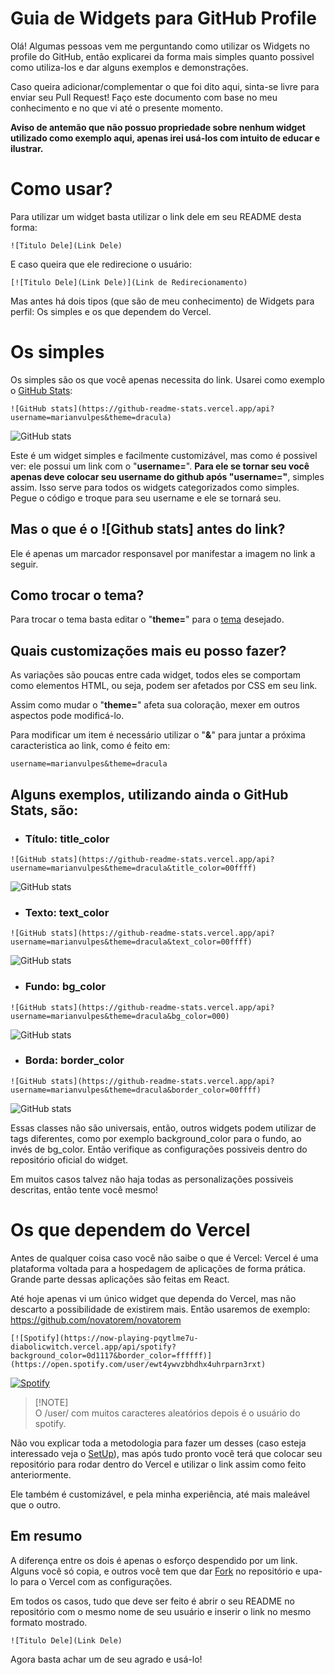 # Guia de Widgets para GitHub Profile
Olá! Algumas pessoas vem me perguntando como utilizar os Widgets no profile do GitHub, então explicarei da forma mais simples quanto possivel como utiliza-los e dar alguns exemplos e demonstrações. 

Caso queira adicionar/complementar o que foi dito aqui, sinta-se livre para enviar seu Pull Request! Faço este documento com base no meu conhecimento e no que vi até o presente momento.

**Aviso de antemão que não possuo propriedade sobre nenhum widget utilizado como exemplo aqui, apenas irei usá-los com intuito de educar e ilustrar.**

# Como usar?
Para utilizar um widget basta utilizar o link dele em seu README desta forma:
```
![Titulo Dele](Link Dele)
```
E caso queira que ele redirecione o usuário:
```
[![Titulo Dele](Link Dele)](Link de Redirecionamento)
```
Mas antes há dois tipos (que são de meu conhecimento) de Widgets para perfil: Os simples e os que dependem do Vercel. 

# Os simples
Os simples são os que você apenas necessita do link. Usarei como exemplo o <a href=https://github.com/anuraghazra/github-readme-stats>GitHub Stats</a>:
```
![GitHub stats](https://github-readme-stats.vercel.app/api?username=marianvulpes&theme=dracula)
```

![GitHub stats](https://github-readme-stats.vercel.app/api?username=marianvulpes&theme=dracula)

Este é um widget simples e facilmente customizável, mas como é possivel ver: ele possui um link com o "**username=**". **Para ele se tornar seu você apenas deve colocar seu username do github após "username="**, simples assim. Isso serve para todos os widgets categorizados como simples. Pegue o código e troque para seu username e ele se tornará seu.

## Mas o que é o ![Github stats] antes do link?
Ele é apenas um marcador responsavel por manifestar a imagem no link a seguir.

## Como trocar o tema?
Para trocar o tema basta editar o "**theme=**" para o <a href="https://github.com/anuraghazra/github-readme-stats/blob/master/themes/README.md">tema</a> desejado.

## Quais customizações mais eu posso fazer?
As variações são poucas entre cada widget, todos eles se comportam como elementos HTML, ou seja, podem ser afetados por CSS em seu link.

Assim como mudar o "**theme=**" afeta sua coloração, mexer em outros aspectos pode modificá-lo.

Para modificar um item é necessário utilizar o "**&**" para juntar a próxima caracteristica ao link, como é feito em:
```
username=marianvulpes&theme=dracula
```

## Alguns exemplos, utilizando ainda o GitHub Stats, são:
- ### Título: title_color
```
![GitHub stats](https://github-readme-stats.vercel.app/api?username=marianvulpes&theme=dracula&title_color=00ffff)
```
![GitHub stats](https://github-readme-stats.vercel.app/api?username=marianvulpes&theme=dracula&title_color=00ffff)
- ### Texto: text_color 
```
![GitHub stats](https://github-readme-stats.vercel.app/api?username=marianvulpes&theme=dracula&text_color=00ffff)
```
![GitHub stats](https://github-readme-stats.vercel.app/api?username=marianvulpes&theme=dracula&text_color=00ffff)
- ### Fundo: bg_color
```
![GitHub stats](https://github-readme-stats.vercel.app/api?username=marianvulpes&theme=dracula&bg_color=000)
```
![GitHub stats](https://github-readme-stats.vercel.app/api?username=marianvulpes&theme=dracula&bg_color=000)
- ### Borda: border_color
```
![GitHub stats](https://github-readme-stats.vercel.app/api?username=marianvulpes&theme=dracula&border_color=00ffff)
```
![GitHub stats](https://github-readme-stats.vercel.app/api?username=marianvulpes&theme=dracula&border_color=00ffff)

Essas classes não são universais, então, outros widgets podem utilizar de tags diferentes, como por exemplo background_color para o fundo, ao invés de bg_color. Então verifique as configurações possiveis dentro do repositório oficial do widget. 

Em muitos casos talvez não haja todas as personalizações possiveis descritas, então tente você mesmo!

# Os que dependem do Vercel
Antes de qualquer coisa caso você não saibe o que é Vercel: 
Vercel é uma plataforma voltada para a hospedagem de aplicações de forma prática. Grande parte dessas aplicações são feitas em React. 

Até hoje apenas vi um único widget que dependa do Vercel, mas não descarto a possibilidade de existirem mais. Então usaremos de exemplo:
https://github.com/novatorem/novatorem
```
[![Spotify](https://now-playing-pqytlme7u-diabolicwitch.vercel.app/api/spotify?background_color=0d1117&border_color=ffffff)](https://open.spotify.com/user/ewt4ywvzbhdhx4uhrparn3rxt)
```
[![Spotify](https://now-playing-pqytlme7u-diabolicwitch.vercel.app/api/spotify?background_color=0d1117&border_color=ffffff)](https://open.spotify.com/user/ewt4ywvzbhdhx4uhrparn3rxt)

> [!NOTE]\
> O /user/ com muitos caracteres aleatórios depois é o usuário do spotify.

Não vou explicar toda a metodologia para fazer um desses (caso esteja interessado veja o <a href="https://github.com/novatorem/novatorem/blob/main/SetUp.md">SetUp</a>), mas após tudo pronto você terá que colocar seu repositório para rodar dentro do Vercel e utilizar o link assim como feito anteriormente.

Ele também é customizável, e pela minha experiência, até mais maleável que o outro.

## Em resumo

A diferença entre os dois é apenas o esforço despendido por um link. Alguns você só copia, e outros você tem que dar <a href="https://docs.github.com/pt/get-started/quickstart/fork-a-repo">Fork</a> no repositório e upa-lo para o Vercel com as configurações.

Em todos os casos, tudo que deve ser feito é abrir o seu README no repositório com o mesmo nome de seu usuário e inserir o link no mesmo formato mostrado.
```
![Titulo Dele](Link Dele)
```

Agora basta achar um de seu agrado e usá-lo!



